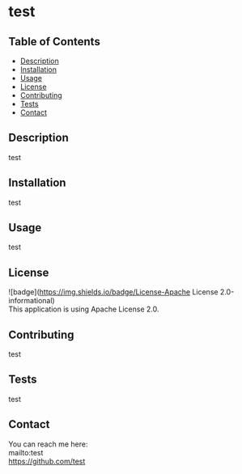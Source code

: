 # test

  ## Table of Contents
  
  - [Description](#description)
  - [Installation](#installation)
  - [Usage](#usage)
  - [License](#license)
  - [Contributing](#contributing)
  - [Tests](#tests)
  - [Contact](#contact)

  ## Description
  
  test
  
  ## Installation
  
  test
  
  ## Usage
  
  test

  ## License
  
  ![badge](https://img.shields.io/badge/License-Apache License 2.0-informational)
  <br>
  This application is using Apache License 2.0. 
  
  ## Contributing
  
  test
  
  ## Tests

  test

  ## Contact
  
  You can reach me here:
  <br> 
  mailto:test 
  <br>
  https://github.com/test
